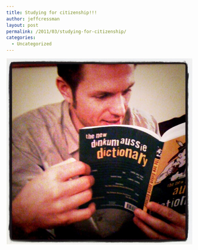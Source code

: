 ```yaml
---
title: Studying for citizenship!!!
author: jeffcressman
layout: post
permalink: /2011/03/studying-for-citizenship/
categories:
  - Uncategorized
---
```

<div class='p_embed p_image_embed'>
  <a href="/wp-content/uploads/2011/03/photo.jpg"><img alt="Photo" height="500" src="/wp-content/uploads/2011/03/photo.jpg?w=300" width="500" /></a>
</div>